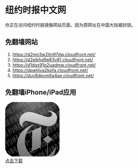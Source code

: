 <h1>纽约时报中文网</h1>
<p>你正在访问纽约时报镜像网站页面，因为原网址在中国大陆被封锁。</p>
<h2>免翻墙网站</h2>
<ol>
<li><a href="https://d2nm3w2ltn97dw.cloudfront.net/" target="1">https://d2nm3w2ltn97dw.cloudfront.net/</a></li>
<li><a href="https://d2eikhd9e83v81.cloudfront.net/" target="2">https://d2eikhd9e83v81.cloudfront.net/</a></li>
<li><a href="https://d1dqx91p2uadmw.cloudfront.net/" target="3">https://d1dqx91p2uadmw.cloudfront.net/</a></li>
<li><a href="https://dpwtjiva2kpfa.cloudfront.net/" target="4">https://dpwtjiva2kpfa.cloudfront.net/</a></li>
<li><a href="https://duv8dpvm6a4ae.cloudfront.net/" target="5">https://duv8dpvm6a4ae.cloudfront.net/</a></li>
</ol>
<h2>免翻墙iPhone/iPad应用</h2>
<p>
	<a href="https://itunes.apple.com/cn/app/niu-yue-shi-bao-zhong-wen-wang/id807498298?mt=8">
		<img src="icon175x175.jpeg" />
		<br/>点击下载
	</a>
</p>
